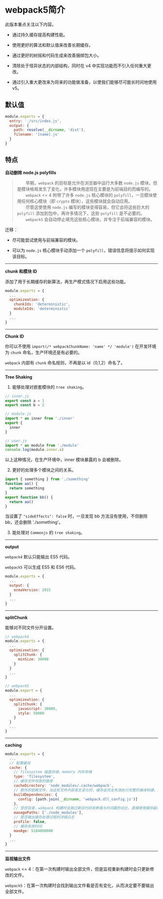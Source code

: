 # webpack5简介

此版本重点关注以下内容。

- 通过持久缓存提高构建性能。

- 使用更好的算法和默认值来改善长期缓存。

- 通过更好的树摇和代码生成来改善捆绑包大小。

- 清除处于怪异状态的内部结构，同时在 v4 中实现功能而不引入任何重大更改。

- 通过引入重大更改来为将来的功能做准备，以使我们能够尽可能长时间地使用 v5。

## 默认值

```js
module.exports = {
  entry: './src/index.js',
  output: {
    path: resolve(__dirname, 'dist'),
    filename: '[name].js'
  }
}
```

## 特点

**自动删除 node.js polyfills**

> &emsp;&emsp;早期，`webpack` 的目标是允许在浏览器中运行大多数 `node.js` 模块，但是模块格局发生了变化，许多模块用途现在主要是为前端目的而编写的。  
&emsp;&emsp;`webpack` <= 4 附带了许多 `node.js` 核心模块的 `polyfill`，一旦模块使用任何核心模块（即 `crypto` 模块），这些模块就会自动应用。  
&emsp;&emsp;尽管这使使用 `node.js` 编写的模块变得容易，但它会将这些巨大的 `polyfill` 添加到包中，再许多情况下，这些 `polyfill` 是不必要的。  
&emsp;&emsp;`webpack5` 会自动停止填充这些核心模块，并专注于前端兼容的模块。

迁移：

- 尽可能尝试使用与前端兼容的模块。

- 可以为 `node.js` 核心模块手动添加一个 `polyfill`，错误信息将提示如何实现该目标。

****

**chunk 和模块 ID**

添加了用于长期缓存的新算法，再生产模式情况下启用这些功能。

```js
module.exports = {
  ...
  optimizeation: {
    chunkIds: 'deterministic',
    moduleIds: 'deterministic'
  }
  ...
}
```

****

**Chunk ID**

你可以不使用 `import(/* webpackChunkName: 'name' */ 'module')` 在开发环境为 `chunk` 命名，生产环境还是有必要的。

`webpack` 内部有 `chunk` 命名规则，不再是以 id（0,1,2）命名了。

****

**Tree Shaking**

1. 能够处理对嵌套模块的 `tree shaking`。

```js
// inner.js
export const a = 1
export const b = 2
```

```js
// module.js
import * as inner from './inner'
export {
  inner
}
```

```js
// user.js
import * as module from './module'
console.log(module.inner.a)
```

以上这种情况，在生产环境中，inner 模块暴露的 b 会被删除。

2. 更好的处理多个模块之间的关系。

```js
import { something } from './something'
function aa() {
  return something
}
export function bb() {
  return aa()
}
```

当设置了 `"sideEffects": false` 时，一旦发现 bb 方法没有使用，不但删除 bb，还会删除 './something'。

3. 能处理对 `Commonjs` 的 `tree shaking`。

****

**output**

`webpack4` 默认只能输出 ES5 代码。

`webpack5` 可以生成 ES5 和 ES6 代码。

```js
module.exports = {
  ...
  output: {
    ecmaVersion: 2015
  }
  ...
}
```

****

**splitChunk**

能够对不同文件分开设置。

```js
// webpack4
module.exports = {
  ...
  optimizeation: {
    splitChunk: {
      minSize: 30000
    }
  }
  ...
}
```

```js
// webpack5
module.export = {
  ...
  optimizeation: {
    splitChunk: {
      javascript: 30000,
      style: 50000
    }
  }
  ...
}
```

****

**caching**

```js
module.exports = {
  ...
  // 配置缓存
  cache: {
    // filesystem 磁盘存储，memory 内存存储
    type: 'filesystem',
    // 缓存文件存放的路径
    cacheDirectory: 'node_modules/.cache/webpack',
    // 额外的依赖文件，当这些文件内容发生变化时，缓存会完全失效执行完整的编译构建，通常可设置为项目配置文件
    buildDependencies: {
      config: [path.join(__dirname, 'webpack.dll_config.js')]
    },
    // 受控目录，webpack 构建时会跳过新旧代码哈希值与时间戳的对比，直接使用缓存副本
    managePaths: ['./node_modules'],
    // 是否输出缓存处理过程的详细日志
    profile: false,
    // 缓存失效时间
    maxAge: 5184000000
  }
  ...
}
```

****

**监视输出文件**

`webpack` <= 4：在第一次构建时输出全部文件，但是监视重新构建时会只更新修改的文件。

`webpack5`：在第一次构建时会找到输出文件看是否有变化，从而决定要不要输出全部文件。
